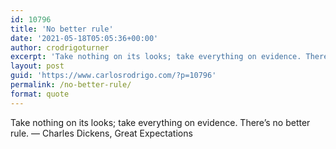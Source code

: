 ```yaml
---
id: 10796
title: 'No better rule'
date: '2021-05-18T05:05:36+00:00'
author: crodrigoturner
excerpt: 'Take nothing on its looks; take everything on evidence. There''s no better rule. ― Charles Dickens, Great Expectations'
layout: post
guid: 'https://www.carlosrodrigo.com/?p=10796'
permalink: /no-better-rule/
format: quote
---
```


Take nothing on its looks; take everything on evidence. There’s no better rule. ― Charles Dickens, Great Expectations